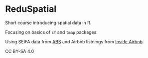 # ReduSpatial

Short course introducing spatial data in R.

Focusing on basics of `sf` and `tmap` packages.

Using SEIFA data from [ABS](http://www.abs.gov.au/AUSSTATS/abs@.nsf/Lookup/2033.0.55.001Main+Features12016?OpenDocument) and Airbnb listnings from [Inside Airbnb](http://insideairbnb.com/about.html). 

CC BY-SA 4.0
